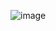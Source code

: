 ![image](https://github.com/hazZe337/Tinkoff-Card/assets/158444271/c8e342ca-1850-4590-9b2c-3df70116cfe8)
